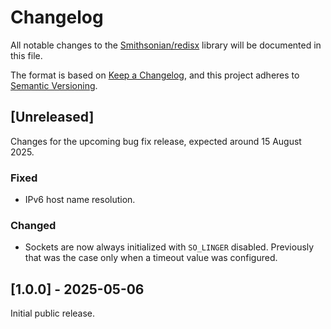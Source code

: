 # Changelog

All notable changes to the [Smithsonian/redisx](https://github.com/Smithsonian/redisx) library will be 
documented in this file.

The format is based on [Keep a Changelog](https://keepachangelog.com/en/1.1.0/), and this project adheres to 
[Semantic Versioning](https://semver.org/spec/v2.0.0.html).


## [Unreleased]

Changes for the upcoming bug fix release, expected around 15 August 2025.

### Fixed

 - IPv6 host name resolution.

### Changed

 - Sockets are now always initialized with `SO_LINGER` disabled. Previously that was the case only when a timeout 
   value was configured.


## [1.0.0] - 2025-05-06

Initial public release.
